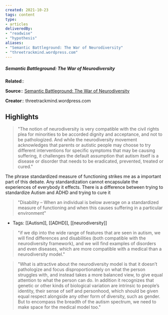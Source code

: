 ```yaml
---
created: 2021-10-23
tags: content
type: 
- articles
deliveredBy: 
- "readwise"
- "hypothesis"
aliases:
- "Semantic Battleground: The War of Neurodiversity"
- "threetrackmind.wordpress.com"
---
```

##### Semantic Battleground: The War of Neurodiversity

**Related**:: 

**Source**:: [Semantic Battleground: The War of Neurodiversity](https://threetrackmind.wordpress.com/2021/03/04/semantic-battleground-the-war-of-neurodiversity/)

**Creator**:: threetrackmind.wordpress.com

## Highlights
  
> "The notion of neurodiversity is very compatible with the civil rights plea for minorities to be accorded dignity and acceptance, and not to be pathologized. And while the neurodiversity movement acknowledges that parents or autistic people may choose to try different interventions for specific symptoms that may be causing suffering, it challenges the default assumption that autism itself is a disease or disorder that needs to be eradicated, prevented, treated or cured." 

The phrase standardized measure of functioning strikes me as a important part of this debate. Any standardization cannot encapsulate the experiences of everybody it effects. There is a difference between trying to standardize Autism and ADHD and trying to cure it  
> "Disability – When an individual is below average on a standardized measure of functioning and when this causes suffering in a particular environment" 
- Tags: [[Autism]], [[ADHD]], [[neurodiversity]]

  
> "if we dip into the wide range of features that are seen in autism, we will find differences and disabilities (both compatible with the neurodiversity framework), and we will find examples of disorders and even diseases, which are more compatible with a medical than a neurodiversity model." 

  
> "What is attractive about the neurodiversity model is that it doesn’t pathologize and focus disproportionately on what the person struggles with, and instead takes a more balanced view, to give equal attention to what the person can do. In addition it recognizes that genetic or other kinds of biological variation are intrinsic to people’s identity, their sense of self and personhood, which should be given equal respect alongside any other form of diversity, such as gender. But to encompass the breadth of the autism spectrum, we need to make space for the medical model too." 

